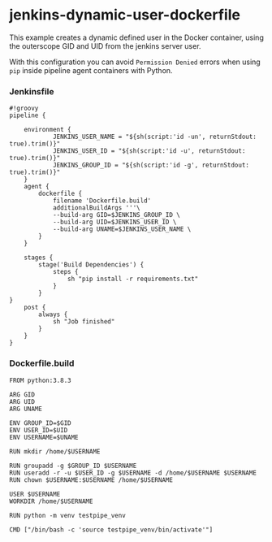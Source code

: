 # jenkins-dynamic-user-dockerfile

This example creates a dynamic defined user in the Docker container, using the outerscope GID and UID from the jenkins server user.

With this configuration you can avoid `Permission Denied` errors when using `pip` inside pipeline agent containers with Python.


### Jenkinsfile

    #!groovy
    pipeline {
    
        environment {
                JENKINS_USER_NAME = "${sh(script:'id -un', returnStdout: true).trim()}"
                JENKINS_USER_ID = "${sh(script:'id -u', returnStdout: true).trim()}"
                JENKINS_GROUP_ID = "${sh(script:'id -g', returnStdout: true).trim()}"
        }
        agent {
            dockerfile {
                filename 'Dockerfile.build'
                additionalBuildArgs '''\
                --build-arg GID=$JENKINS_GROUP_ID \
                --build-arg UID=$JENKINS_USER_ID \
                --build-arg UNAME=$JENKINS_USER_NAME \
            }
        }
    
        stages {
            stage('Build Dependencies') {
                steps {
                    sh "pip install -r requirements.txt"
                }
            }
    }
        post {
            always {
                sh "Job finished"
            }
        }
    }
    
### Dockerfile.build

    FROM python:3.8.3
    
    ARG GID
    ARG UID
    ARG UNAME
    
    ENV GROUP_ID=$GID
    ENV USER_ID=$UID
    ENV USERNAME=$UNAME
    
    RUN mkdir /home/$USERNAME
    
    RUN groupadd -g $GROUP_ID $USERNAME
    RUN useradd -r -u $USER_ID -g $USERNAME -d /home/$USERNAME $USERNAME
    RUN chown $USERNAME:$USERNAME /home/$USERNAME
    
    USER $USERNAME
    WORKDIR /home/$USERNAME
    
    RUN python -m venv testpipe_venv
    
    CMD ["/bin/bash -c 'source testpipe_venv/bin/activate'"]
